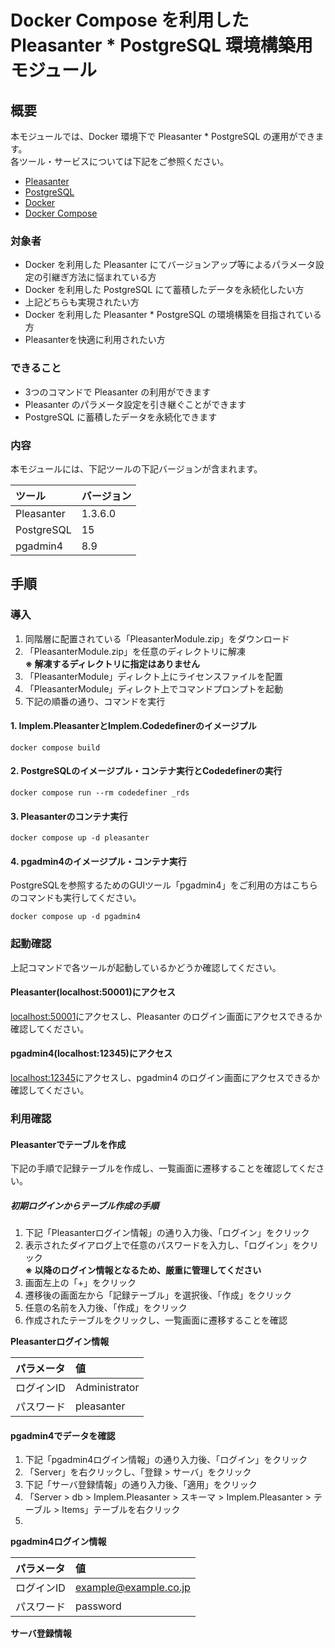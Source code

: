 # Docker Compose を利用した Pleasanter * PostgreSQL 環境構築用モジュール

## 概要

本モジュールでは、Docker 環境下で Pleasanter * PostgreSQL の運用ができます。  
各ツール・サービスについては下記をご参照ください。  

* [Pleasanter](https://pleasanter.org/purpose)  
* [PostgreSQL](https://www.postgresql.jp/document/)  
* [Docker](https://www.docker.com/)  
* [Docker Compose](https://github.com/docker/compose)  

### 対象者

* Docker を利用した Pleasanter にてバージョンアップ等によるパラメータ設定の引継ぎ方法に悩まれている方  
* Docker を利用した PostgreSQL にて蓄積したデータを永続化したい方  
* 上記どちらも実現されたい方  
* Docker を利用した Pleasanter * PostgreSQL の環境構築を目指されている方  
* Pleasanterを快適に利用されたい方  

### できること

* 3つのコマンドで Pleasanter の利用ができます  
* Pleasanter のパラメータ設定を引き継ぐことができます  
* PostgreSQL に蓄積したデータを永続化できます  

### 内容

本モジュールには、下記ツールの下記バージョンが含まれます。  

|ツール|バージョン|
|:----|:----|
|Pleasanter|1.3.6.0|
|PostgreSQL|15|
|pgadmin4|8.9|

## 手順

### 導入

1. 同階層に配置されている「PleasanterModule.zip」をダウンロード  
2. 「PleasanterModule.zip」を任意のディレクトリに解凍  
    **※ 解凍するディレクトリに指定はありません**  
3. 「PleasanterModule」ディレクト上にライセンスファイルを配置  
4. 「PleasanterModule」ディレクト上でコマンドプロンプトを起動  
5. 下記の順番の通り、コマンドを実行  

#### 1. Implem.PleasanterとImplem.Codedefinerのイメージプル

```CMD
docker compose build
```

#### 2. PostgreSQLのイメージプル・コンテナ実行とCodedefinerの実行

```CMD
docker compose run --rm codedefiner _rds
```

#### 3. Pleasanterのコンテナ実行

```CMD
docker compose up -d pleasanter
```

#### 4. pgadmin4のイメージプル・コンテナ実行

PostgreSQLを参照するためのGUIツール「pgadmin4」をご利用の方はこちらのコマンドも実行してください。  

```CMD
docker compose up -d pgadmin4
```

### 起動確認

上記コマンドで各ツールが起動しているかどうか確認してください。  

#### Pleasanter(localhost:50001)にアクセス

[localhost:50001](http://localhost:50001/)にアクセスし、Pleasanter のログイン画面にアクセスできるか確認してください。  

#### pgadmin4(localhost:12345)にアクセス

[localhost:12345](http://localhost:12345/)にアクセスし、pgadmin4 のログイン画面にアクセスできるか確認してください。  

### 利用確認

#### Pleasanterでテーブルを作成

下記の手順で記録テーブルを作成し、一覧画面に遷移することを確認してください。  

##### 初期ログインからテーブル作成の手順

1. 下記「Pleasanterログイン情報」の通り入力後、「ログイン」をクリック  
2. 表示されたダイアログ上で任意のパスワードを入力し、「ログイン」をクリック  
    **※ 以降のログイン情報となるため、厳重に管理してください**  
3. 画面左上の「+」をクリック  
4. 遷移後の画面左から「記録テーブル」を選択後、「作成」をクリック  
5. 任意の名前を入力後、「作成」をクリック  
6. 作成されたテーブルをクリックし、一覧画面に遷移することを確認  

**Pleasanterログイン情報**  

|パラメータ|値|
|:----|:----|
|ログインID|Administrator|
|パスワード|pleasanter|

#### pgadmin4でデータを確認

1. 下記「pgadmin4ログイン情報」の通り入力後、「ログイン」をクリック  
2. 「Server」を右クリックし、「登録 > サーバ」をクリック  
3. 下記「サーバ登録情報」の通り入力後、「適用」をクリック  
4. 「Server > db > Implem.Pleasanter > スキーマ > Implem.Pleasanter > テーブル > Items」テーブルを右クリック  
5. 

**pgadmin4ログイン情報**  

|パラメータ|値|
|:----|:----|
|ログインID|example@example.co.jp|
|パスワード|password|

**サーバ登録情報**  

